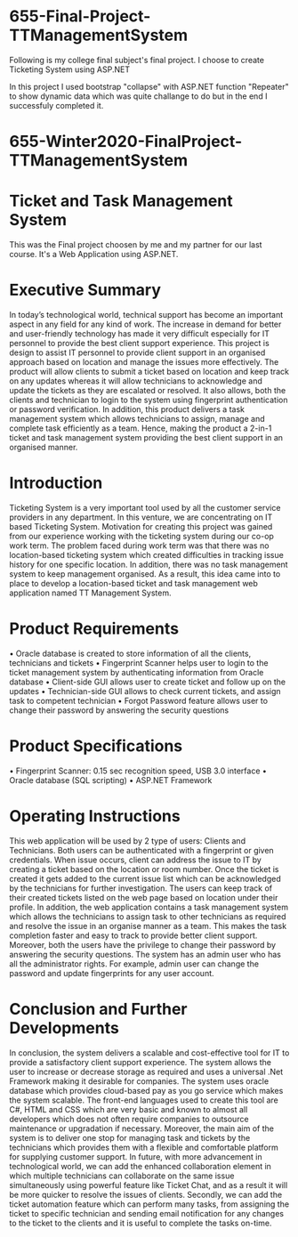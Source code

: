 # 655-Final-Project-TTManagementSystem
Following is my college final subject's final project. I choose to create Ticketing System using ASP.NET

In this project I used bootstrap "collapse" with ASP.NET function "Repeater" to show dynamic data which was quite challange to do but in the end I successfuly completed it.

# 655-Winter2020-FinalProject-TTManagementSystem
# Ticket and Task Management System
This was the Final project choosen by me and my partner for our last course. It's a Web Application using ASP.NET.
# Executive Summary
In today’s technological world, technical support has become an important aspect in any field for any kind of work. The increase in demand for better and user-friendly technology has made it very difficult especially for IT personnel to provide the best client support experience. This project is design to assist IT personnel to provide client support in an organised approach based on location and manage the issues more effectively. The product will allow clients to submit a ticket based on location and keep track on any updates whereas it will allow technicians to acknowledge and update the tickets as they are escalated or resolved. It also allows, both the clients and technician to login to the system using fingerprint authentication or password verification. In addition, this product delivers a task management system which allows technicians to assign, manage and complete task efficiently as a team. Hence, making the product a 2-in-1 ticket and task management system providing the best client support in an organised manner.  

# Introduction
Ticketing System is a very important tool used by all the customer service providers in any department. In this venture, we are concentrating on IT based Ticketing System. Motivation for creating this project was gained from our experience working with the ticketing system during our co-op work term. The problem faced during work term was that there was no location-based ticketing system which created difficulties in tracking issue history for one specific location. In addition, there was no task management system to keep management organised. As a result, this idea came into to place to develop a location-based ticket and task management web application named TT Management System.

# Product Requirements
•	Oracle database is created to store information of all the clients, technicians and tickets
•	Fingerprint Scanner helps user to login to the ticket management system by authenticating information from Oracle database
•	Client-side GUI allows user to create ticket and follow up on the updates
•	Technician-side GUI allows to check current tickets, and assign task to competent technician 
•	Forgot Password feature allows user to change their password by answering the security questions

# Product Specifications 
•	Fingerprint Scanner: 0.15 sec recognition speed, USB 3.0 interface
•	Oracle database (SQL scripting)
•	ASP.NET Framework

# Operating Instructions
This web application will be used by 2 type of users: Clients and Technicians. Both users can be authenticated with a fingerprint or given credentials. When issue occurs, client can address the issue to IT by creating a ticket based on the location or room number. Once the ticket is created it gets added to the current issue list which can be acknowledged by the technicians for further investigation. The users can keep track of their created tickets listed on the web page based on location under their profile. In addition, the web application contains a task management system which allows the technicians to assign task to other technicians as required and resolve the issue in an organise manner as a team. This makes the task completion faster and easy to track to provide better client support. Moreover, both the users have the privilege to change their password by answering the security questions. The system has an admin user who has all the administrator rights. For example, admin user can change the password and update fingerprints for any user account. 

# Conclusion and Further Developments
In conclusion, the system delivers a scalable and cost-effective tool for IT to provide a satisfactory client support experience. The system allows the user to increase or decrease storage as required and uses a universal .Net Framework making it desirable for companies. The system uses oracle database which provides cloud-based pay as you go service which makes the system scalable. The front-end languages used to create this tool are C#, HTML and CSS which are very basic and known to almost all developers which does not often require companies to outsource maintenance or upgradation if necessary. Moreover, the main aim of the system is to deliver one stop for managing task and tickets by the technicians which provides them with a flexible and comfortable platform for supplying customer support.
In future, with more advancement in technological world, we can add the enhanced collaboration element in which multiple technicians can collaborate on the same issue simultaneously using powerful feature like Ticket Chat, and as a result it will be more quicker to resolve the issues of clients. Secondly, we can add the ticket automation feature which can perform many tasks, from assigning the ticket to specific technician and sending email notification for any changes to the ticket to the clients and it is useful to complete the tasks on-time.

